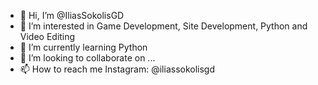- 👋 Hi, I’m @IliasSokolisGD
- 👀 I’m interested in Game Development, Site Development, Python and Video Editing
- 🌱 I’m currently learning Python
- 💞️ I’m looking to collaborate on ...
- 📫 How to reach me Instagram: @iliassokolisgd

<!---
IliasSokolisGD/IliasSokolisGD is a ✨ special ✨ repository because its `README.md` (this file) appears on your GitHub profile.
You can click the Preview link to take a look at your changes.
--->
